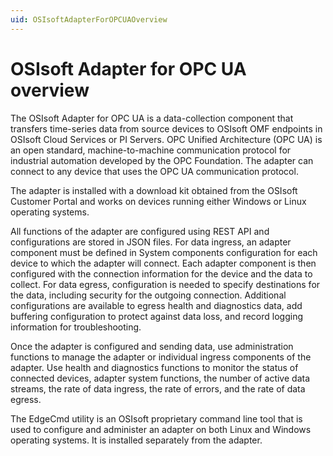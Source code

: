 ```yaml
---
uid: OSIsoftAdapterForOPCUAOverview
---
```


# OSIsoft Adapter for OPC UA overview

The OSIsoft Adapter for OPC UA is a data-collection component that transfers time-series data from source devices to OSIsoft OMF endpoints in OSIsoft Cloud Services or PI Servers. OPC Unified Architecture (OPC UA) is an open standard, machine-to-machine communication protocol for industrial automation developed by the OPC Foundation. The adapter can connect to any device that uses the OPC UA communication protocol.

The adapter is installed with a download kit obtained from the OSIsoft Customer Portal and works on devices running either Windows or Linux operating systems.

All functions of the adapter are configured using REST API and configurations are stored in JSON files.
For data ingress, an adapter component must be defined in System components configuration for each device to which the adapter will connect. Each adapter component is then configured with the connection information for the device and the data to collect.
For data egress, configuration is needed to specify destinations for the data, including security for the outgoing connection. Additional configurations are available to egress health and diagnostics data, add buffering configuration to protect against data loss, and record logging information for troubleshooting.

Once the adapter is configured and sending data, use administration functions to manage the adapter or individual ingress components of the adapter. Use health and diagnostics functions to monitor the status of connected devices, adapter system functions, the number of active data streams, the rate of data ingress, the rate of errors, and the rate of data egress.

The EdgeCmd utility is an OSIsoft proprietary command line tool that is used to configure and administer an adapter on both Linux and Windows operating systems. It is installed separately from the adapter.
